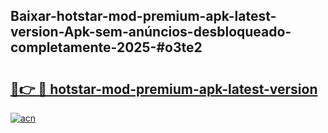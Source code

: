 ## Baixar-hotstar-mod-premium-apk-latest-version-Apk-sem-anúncios-desbloqueado-completamente-2025-#o3te2

# <h2><a href="https://ainizakaria.my?title=hotstar-mod-premium-apk-latest-version&ref=22M">🔗👉 🔴 hotstar-mod-premium-apk-latest-version</a></h2>

[![acn](https://github.com/user-attachments/assets/0f9c940e-d8b0-45ae-aac7-cd30a18b3e1c)](https://ainizakaria.my?title=hotstar-mod-premium-apk-latest-version&ref=22M)

